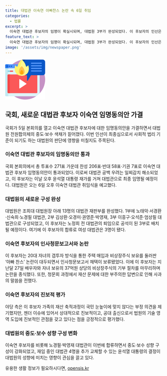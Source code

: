 ```yaml
---
title: 대법관 이숙연 아빠찬스 논란 속 6일 취임
categories:
  - 법률
excerpt: >
  이숙연 대법관 후보자의 임명이 확실시되며, 대법원 3부가 완성되었다. 이 후보자의 인선은 대법원의 판단에 영향을 줄 것으로 기대되며, 그는 젠더 이슈와 기술 분야에서 진보적으로 평가받았다. 재산 문제로 논란이 있었으나, 논란은 종결되었고 이 후보자는 적격 평가를 받았다. 3부 대법관으로 합류하면서 여성 대법관은 3명이 되었고, 중도·보수 성향의 대법관 구성이 강화되었다. 이 후보자는 6일 취임식 후 6년간 대법관으로 재직할 예정이다.
feature_text: >
  이숙연 대법관 후보자의 임명이 확실시되며, 대법원 3부가 완성되었다. 이 후보자의 인선은 대법원의 판단에 영향을 줄 것으로 기대되며, 그는 젠더 이슈와 기술 분야에서 진보적으로 평가받았다. 재산 문제로 논란이 있었으나, 논란은 종결되었고 이 후보자는 적격 평가를 받았다. 3부 대법관으로 합류하면서 여성 대법관은 3명이 되었고, 중도·보수 성향의 대법관 구성이 강화되었다. 이 후보자는 6일 취임식 후 6년간 대법관으로 재직할 예정이다.
image: '/assets/img/newspaper.png'
---
```


<p><img src="/assets/img/news.png" alt="rentncar 속보" /></p>

<h2 data-ke-size="size26">국회, 새로운 대법관 후보자 이숙연 임명동의안 가결</h2>

<p data-ke-size="size16">국회가 5일 본회의를 열고 이숙연 대법관 후보자에 대한 임명동의안을 가결하면서 대법원 전원합의체의 중도·보수 색채가 짙어졌다. 이번 인선이 최종심으로서 사회적 법리 기준이 되기도 하는 대법원의 판단에 영향을 미칠지도 주목된다.</p>

<h3>이숙연 대법관 후보자의 임명동의안 통과</h3>

<p data-ke-size="size16">국회 본회의에서 총 투표수 271표 가운데 찬성 206표·반대 58표·기권 7표로 이숙연 대법관 후보자 임명동의안이 통과되었다. 이로써 대법관 공백 우려는 일찌감치 해소되었고, 이 후보자는 이날 오후 윤석열 대통령 재가를 거쳐 대법관으로 최종 임명될 예정이다. 대법원은 오는 6일 오후 이숙연 대법관 취임식을 예고했다.</p>

<h3>대법원의 새로운 구성 완성</h3>

<p data-ke-size="size16">대법원은 조희대 대법원장 아래 13명의 대법관 재판부를 완성했다. 1부에 노태악·서경환·신숙희·노경필 대법관, 2부 김상환·오경미·권영준·박영재, 3부 이흥구·오석준·엄상필 대법관으로 구성되었고, 이 후보자는 노정희 전 대법관의 퇴임으로 공석이 된 3부로 배치될 예정이다. 여기에 이 후보자의 합류로 여성 대법관은 3명이 됐다.</p>

<h3>이숙연 후보자의 인사청문보고서와 논란</h3>

<p data-ke-size="size16">이 후보자는 20대 자녀의 갭투자 방식을 통한 주택 매입과 비상장주식 보유를 둘러싼 ‘아빠 찬스’ 논란이 대두되면서 인사청문보고서 채택이 보류됐었다. 이에 이 후보자는 지난달 27일 배우자와 자녀 보유의 37억원 상당의 비상장주식의 기부 절차를 마무리하며 논란을 종식했다. 또한, 청문회 과정에서 재산 문제에 대한 부주의한 답변으로 인해 사과의 말씀을 전했다.</p>

<h3>이숙연 후보자의 진보적 평가</h3>

<p data-ke-size="size16">야당 측은 이 후보자 가족의 재산 축적과정이 국민 눈높이에 맞지 않다는 부정 의견을 제기했지만, 젠더 이슈에 있어서 상대적으로 진보적이고, 공대 출신으로서 법원의 기술 영역 도입에 진보적인 관점을 갖고 있다는 점을 긍정적으로 평가했다.</p>

<h3>대법원의 중도·보수 성향 구성 변화</h3>

<p data-ke-size="size16">이숙연 후보자를 비롯해 노경필·박영재 대법관이 이번에 합류하면서 중도·보수 성향 구성이 강화되었고, 재임 중인 대법관 4명을 추가 교체할 수 있는 윤석열 대통령의 결정이 대법원의 성향에 미치는 영향이 관심을 끌고 있다.</p>
유용한 생활 정보가 필요하시다면, <a href="https://opensis.kr" rel="dofollow">opensis.kr</a>


